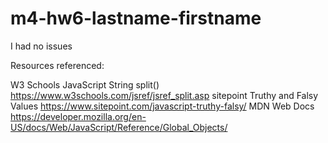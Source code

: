 # m4-hw6-lastname-firstname

I had no issues

Resources referenced:

W3 Schools JavaScript String split() https://www.w3schools.com/jsref/jsref_split.asp
sitepoint Truthy and Falsy Values https://www.sitepoint.com/javascript-truthy-falsy/
MDN Web Docs https://developer.mozilla.org/en-US/docs/Web/JavaScript/Reference/Global_Objects/ 